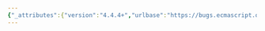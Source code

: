 ```yaml
---
{"_attributes":{"version":"4.4.4+","urlbase":"https://bugs.ecmascript.org/","maintainer":"dherman@mozilla.com"},"bug":{"bug_id":1468,"creation_ts":"2013-05-05 11:43:00 -0700","short_desc":"FunctionBody grammar is not correct","delta_ts":"2015-07-10 08:34:17 -0700","product":"Draft for 6th Edition","component":"technical issue","version":"Rev 14: March 8, 2013 Draft","rep_platform":"All","op_sys":"All","bug_status":"RESOLVED","resolution":"WORKSFORME","priority":"Normal","bug_severity":"enhancement","everconfirmed":true,"reporter":{"uid":"arv","name":"Erik Arvidsson"},"assigned_to":{"uid":"allen","name":"Allen Wirfs-Brock"},"cc":"erik.arvidsson","long_desc":[{"commentid":3705,"comment_count":0,"who":{"uid":"arv","name":"Erik Arvidsson"},"bug_when":"2013-05-05 11:43:16 -0700","thetext":"13.1 Function Definitions\n\nFunctionBody :\n  StatementListopt\n\nStatementList only consists of Statement. A FunctionBody should be able to contain Statement, Declaration or BreakableStatement"},{"commentid":3706,"comment_count":1,"who":{"uid":"allen","name":"Allen Wirfs-Brock"},"bug_when":"2013-05-05 11:55:24 -0700","thetext":"12.1 defines\n  StatementListItem :\n      Statement\n      Declaration\n\nand clause 12 defines \n   Statement : \n      ... (a bunch of stuff)\n      BreakableStatement\n      ... (a bunch of stuff)"}]}}
---
```

